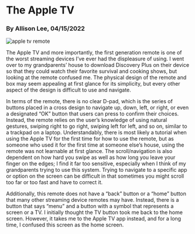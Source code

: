 # The Apple TV
### By Allison Lee, 04/15/2022

![apple tv remote](https://raw.githubusercontent.com/UsabilityEngineering/ux-portfolio-anlee/master/assets/MQGE2.jpg)

The Apple TV and more importantly, the first generation remote is one of the worst streaming devices I’ve ever had the displeasure of using. I went over to my grandparents’ house to download Discovery Plus on their device so that they could watch their favorite survival and cooking shows, but looking at the remote confused me. The physical design of the remote and box may seem appealing at first glance for its simplicity, but every other aspect of the design is difficult to use and navigate. 

In terms of the remote, there is no clear D-pad, which is the series of buttons placed in a cross design to navigate up, down, left, or right, or even a designated “OK” button that users can press to confirm their choices. Instead, the remote relies on the user’s knowledge of using natural gestures, swiping right to go right, swiping left for left, and so on, similar to a trackpad on a laptop. Understandably, there is most likely a tutorial when using the Apple TV for the first time for how to use the remote, but as someone who used it for the first time at someone else’s house, using the remote was not learnable at first glance. The scroll/navigation is also dependent on how hard you swipe as well as how long you leave your finger on the edges; I find it far too sensitive, especially when I think of my grandparents trying to use this system. Trying to navigate to a specific app or option on the screen can be difficult in that sometimes you might scroll too far or too fast and have to correct it.

Additionally, this remote does not have a “back” button or a “home” button that many other streaming device remotes may have. Instead, there is a button that says “menu” and a button with a symbol that represents a screen or a TV. I initially thought the TV button took me back to the home screen. However, it takes me to the Apple TV app instead, and for a long time, I confused this screen as the home screen. 
